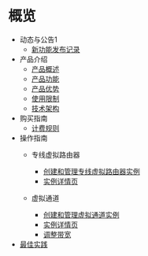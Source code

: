 # 概览

- 动态与公告1
  - [新功能发布记录](/uplvr/newfunctions/newfunctions.md)
- 产品介绍
  * [产品概述](/uplvr/intro/description.md)
  * [产品功能](/uplvr/intro/function.md)
  * [产品优势](/uplvr/intro/advantages.md)
  * [使用限制](/uplvr/intro/limit.md)
  * [技术架构](/uplvr/intro/architecture.md)
- 购买指南
  - [计费规则](/uplvr/buy/charge.md)
- 操作指南
  * 专线虚拟路由器
    * [创建和管理专线虚拟路由器实例](/uplvr/guide/virtualrouter.md)
    * [实例详情页](/uplvr/guide/virtualrouter_luyoutab.md)
  
  * 虚拟通道
    * [创建和管理虚拟通道实例](/uplvr/guide/virtualchannel.md)
    * [实例详情页](/uplvr/guide/virtualchannel_detail.md)
    * [调整带宽](uplvr/guide/virtualchannel_change.md)
- [最佳实践](/uplvr/bestpractice/bestpractice.md)







